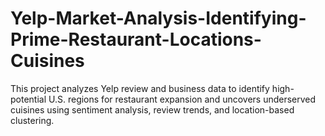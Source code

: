 # Yelp-Market-Analysis-Identifying-Prime-Restaurant-Locations-Cuisines
This project analyzes Yelp review and business data to identify high-potential U.S. regions for restaurant expansion and uncovers underserved cuisines using sentiment analysis, review trends, and location-based clustering.
